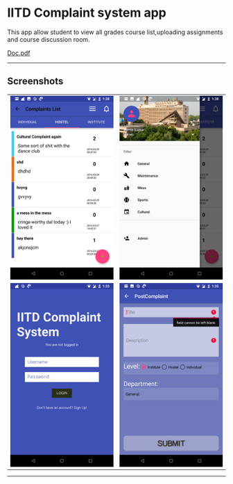 # IITD Complaint system app

This app allow student to view all grades course list,uploading assignments and course discussion room.

[Doc.pdf](doc/document.pdf)

---

## Screenshots

  <table>
    <tr>
     <td><img src="docs/complaintList.png"></td>
     <td><img src="docs/drawer.png"></td>
    <tr> 
      <td><img src="docs/login.png"></td>
      <td><img src="docs/postComplaint.png"></td>
    </tr>
  </table>
  
---
